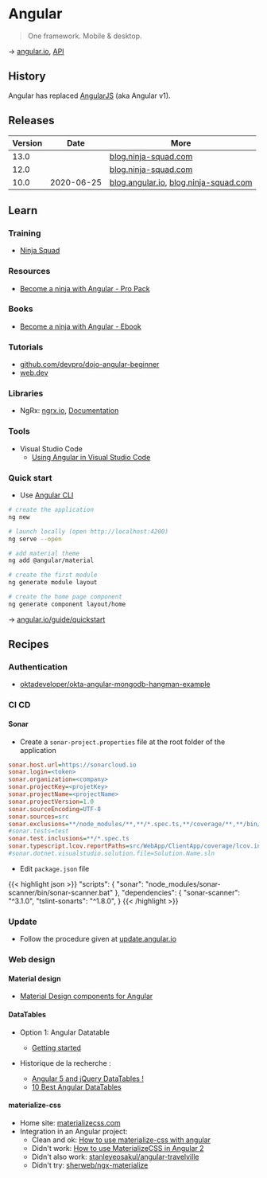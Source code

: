 # Angular

> One framework. Mobile & desktop.

→ [angular.io](https://angular.io/), [API](https://angular.io/api)

## History

Angular has replaced [AngularJS](https://angularjs.org/) (aka Angular v1).

## Releases

Version | Date | More
------- | ---- | ----
13.0 | | [blog.ninja-squad.com](https://blog.ninja-squad.com/2021/11/03/what-is-new-angular-13.0/)
12.0 | | [blog.ninja-squad.com](https://blog.ninja-squad.com/2021/05/12/what-is-new-angular-12.0/)
10.0 | 2020-06-25 | [blog.angular.io](https://blog.angular.io/version-10-of-angular-now-available-78960babd41), [blog.ninja-squad.com](https://blog.ninja-squad.com/2020/06/25/what-is-new-angular-10.0/)

## Learn

### Training

- [Ninja Squad](https://ninja-squad.com/formations)

### Resources

- [Become a ninja with Angular - Pro Pack](https://angular-exercises.ninja-squad.com/)

### Books

- [Become a ninja with Angular - Ebook](https://books.ninja-squad.com/angular)

### Tutorials

- [github.com/devpro/dojo-angular-beginner](https://github.com/devpro/dojo-angular-beginner/blob/master/README.md)
- [web.dev](https://web.dev/angular)

### Libraries

- NgRx: [ngrx.io](https://ngrx.io/), [Documentation](https://ngrx.io/docs)

### Tools

- Visual Studio Code
  - [Using Angular in Visual Studio Code](https://code.visualstudio.com/docs/nodejs/angular-tutorial)

### Quick start

* Use [Angular CLI](./angular-cli.md)

```bash
# create the application
ng new

# launch locally (open http://localhost:4200)
ng serve --open

# add material theme
ng add @angular/material

# create the first module
ng generate module layout

# create the home page component
ng generate component layout/home
```

→ [angular.io/guide/quickstart](https://angular.io/guide/quickstart)

## Recipes

### Authentication

- [oktadeveloper/okta-angular-mongodb-hangman-example](https://github.com/oktadeveloper/okta-angular-mongodb-hangman-example)

### CI CD

#### Sonar

- Create a `sonar-project.properties` file at the root folder of the application

```ini
sonar.host.url=https://sonarcloud.io
sonar.login=<token>
sonar.organization=<company>
sonar.projectKey=<projetKey>
sonar.projectName=<projectName>
sonar.projectVersion=1.0
sonar.sourceEncoding=UTF-8
sonar.sources=src
sonar.exclusions=**/node_modules/**,**/*.spec.ts,**/coverage/**,**/bin/**,**/obj/**
#sonar.tests=test
sonar.test.inclusions=**/*.spec.ts
sonar.typescript.lcov.reportPaths=src/WebApp/ClientApp/coverage/lcov.info
#sonar.dotnet.visualstudio.solution.file=Solution.Name.sln
```

- Edit `package.json` file

{{< highlight json >}}
  "scripts": {
   "sonar": "node_modules/sonar-scanner/bin/sonar-scanner.bat"
  },
  "dependencies": {
    "sonar-scanner": "^3.1.0",
    "tslint-sonarts": "^1.8.0",
  }
{{< /highlight >}}

### Update

- Follow the procedure given at [update.angular.io](https://update.angular.io/)

### Web design

#### Material design

- [Material Design components for Angular](https://material.angular.io/)

#### DataTables

- Option 1: Angular Datatable
  - [Getting started](https://l-lin.github.io/angular-datatables/#/getting-started)

- Historique de la recherche :
  - [Angular 5 and jQuery DataTables !](https://medium.com/apprendre-le-web-avec-lior/angular-5-and-jquery-datatables-fd1dd2d81d99)
  - [10 Best Angular DataTables](https://www.ngdevelop.tech/best-angular-tables/)

#### materialize-css

- Home site: [materializecss.com](https://materializecss.com/getting-started.html)
- Integration in an Angular project:
  - Clean and ok: [How to use materialize-css with angular](https://stackoverflow.com/questions/48007665/how-to-use-materialize-css-with-angular)
  - Didn't work: [How to use MaterializeCSS in Angular 2](https://stackoverflow.com/questions/41937283/how-to-use-materializecss-in-angular-2)
  - Didn't also work: [stanleyeosakul/angular-travelville](https://github.com/stanleyeosakul/angular-travelville)
  - Didn't try: [sherweb/ngx-materialize](https://github.com/sherweb/ngx-materialize)

